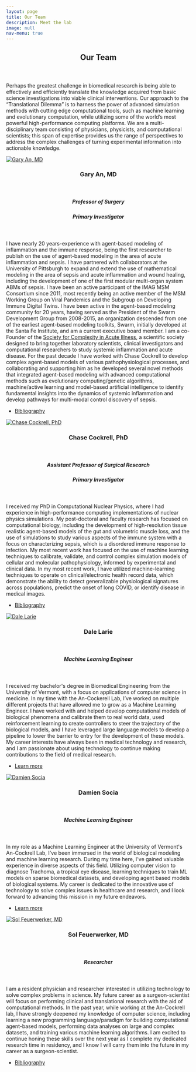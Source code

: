 ```yaml
---
layout: page
title: Our Team
description: Meet the lab
image: null
nav-menu: true
---
```


<!-- Main -->
<div id="main">

<!-- One -->
<section id="one">
	<div class="inner">
		<header class="major">
			<h2>Our Team</h2>
		</header>
		<p>
			Perhaps the greatest challenge in biomedical research is being able to effectively and efficiently translate the knowledge acquired from basic science investigations into viable clinical interventions. Our approach to the “Translational Dilemma” is to harness the power of advanced simulation methods with cutting edge computational tools, such as machine learning and evolutionary computation, while utilizing some of the world’s most powerful high-performance computing platforms. We are a multi-disciplinary team consisting of physicians, physicists, and computational scientists; this span of expertise provides us the range of perspectives to address the complex challenges of turning experimental information into actionable knowledge. 
</p>
	</div>
</section>

<!-- Two -->
<section id="two" class="spotlights">
	<section id="gary-an">
		<a href="#" class="image">
			<img src="{% link assets/images/gary2.jpg %}" alt="Gary An, MD" data-position="center center" />
		</a>
		<div class="content">
			<div class="inner">
				<header class="major">
					<h3>Gary An, MD</h3>
				</header>
				<header>
					<h5>Professor of Surgery</h5>
					<h5>Primary Investigator</h5>
				</header>
				<p>I have nearly 20 years-experience with agent-based modeling of inflammation and the immune response, being the first researcher to publish on the use of agent-based modeling in the area of acute inflammation and sepsis. I have partnered with collaborators at the University of Pittsburgh to expand and extend the use of mathematical modeling in the area of sepsis and acute inflammation and wound healing, including the development of one of the first modular multi-organ system ABMs of sepsis. I have been an active participant of the IMAG MSM Consortium since 2011, most recently being an active member of the MSM Working Group on Viral Pandemics and the Subgroup on Developing Immune Digital Twins. I have been active in the agent-based modeling community for 20 years, having served as the President of the Swarm Development Group from 2008-2015, an organization descended from one of the earliest agent-based modeling toolkits, Swarm, initially developed at the Santa Fe Institute, and am a current executive board member. I am a co-Founder of the <a href="https://scai-med.org/">Society for Complexity in Acute Illness</a>, a scientific society designed to bring together laboratory scientists, clinical investigators and computational researchers to study systemic inflammation and acute disease. For the past decade I have worked with Chase Cockrell to develop complex agent-based models of various pathophysiological processes, and collaborating and supporting him as he developed several novel methods that integrated agent-based modeling with advanced computational methods such as evolutionary computing/genetic algorithms, machine/active learning and model-based artificial intelligence to identify fundamental insights into the dynamics of systemic inflammation and develop pathways for multi-modal control discovery of sepsis. </p>
				<ul class="actions">
					<li><a href="https://www.ncbi.nlm.nih.gov/sites/myncbi/1ZORwWtlp7wA6/bibliography/52429510/public/?sort=date&direction=ascending" class="button">Bibliography</a></li>
				</ul>
				<!-- <ul class="icons">
				{% for key_value in site.socials %}
					{% if key_value[1] %}
						<li>
							<a href="{{ key_value[1] }}" class="icon alt fa-{{ key_value[0] | downcase }}" target="_blank" rel="noopener noreferrer" aria-label="{{ key_value[0] }}">
								<span class="label">{{ key_value[0] }}</span>
							</a>
						</li>
					{% endif %}
				{% endfor %}
			</ul> -->
			</div>
		</div>
	</section>
	<section id="chase-cockrell">
		<a href="#" class="image">
			<img src="{% link assets/images/chase3.jpeg %}" alt="Chase Cockrell, PhD" data-position="top center" />
		</a>
		<div class="content">
			<div class="inner">
				<header class="major">
					<h3>Chase Cockrell, PhD</h3>
				</header>
				<header>
					<h5>Assistant Professor of Surgical Research</h5>
					<h5>Primary Investigator</h5>
				</header>
				<p>I received my PhD in Computational Nuclear Physics, where I had experience in high-performance computing implementations of nuclear physics simulations. My post-doctoral and faculty research has focused on computational biology, including the development of high-resolution tissue realistic agent-based models of the gut and volumetric muscle loss, and the use of simulations to study various aspects of the immune system with a focus on characterizing sepsis, which is a disordered immune response to infection. My most recent work has focused on the use of machine learning techniques to calibrate, validate, and control complex simulation models of cellular and molecular pathophysiology, informed by experimental and clinical data.  In my most recent work, I have utilized machine-learning techniques to operate on clinical/electronic health record data, which demonstrate the ability to detect generalizable physiological signatures across populations, predict the onset of long COVID, or identify disease in medical images.</p>
				<ul class="actions">
					<li><a href="https://www.ncbi.nlm.nih.gov/myncbi/robert.cockrell.1/bibliography/public/" class="button">Bibliography</a></li>
				</ul>
			</div>
		</div>
	</section>
	<section id="dale-larie">
		<a href="#" class="image">
			<img src="{% link assets/images/dale.jpg %}" alt="Dale Larie" data-position="25% 25%" />
		</a>
		<div class="content">
			<div class="inner">
				<header class="major">
					<h3>Dale Larie</h3>
				</header>
				<header>
					<h5>Machine Learning Engineer</h5>
				</header>
				<p>I received my bachelor's degree in Biomedical Engineering from the University of Vermont, with a focus on applications of computer science in medicine. In my time with the An-Cockerell Lab, I’ve worked on multiple different projects that have allowed me to grow as a Machine Learning Engineer. I have worked with and helped develop computational models of biological phenomena and calibrate them to real world data, used reinforcement learning to create controllers to steer the trajectory of the biological models, and I have leveraged large language models to develop a pipeline to lower the barrier to entry for the development of these models. My career interests have always been in medical technology and research, and I am passionate about using technology to continue making contributions to the field of medical research.</p>
				<ul class="actions">
					<li><a href="generic.html" class="button">Learn more</a></li>
				</ul>
			</div>
		</div>
	</section>
	<section id="damien-socia">
		<a href="#" class="image">
			<img src="{% link assets/images/damien2.jpg %}" alt="Damien Socia" data-position="25% 25%" />
		</a>
		<div class="content">
			<div class="inner">
				<header class="major">
					<h3>Damien Socia</h3>
				</header>
				<header>
					<h5>Machine Learning Engineer</h5>
				</header>
				<p>In my role as a Machine Learning Engineer at the University of Vermont's An-Cockrell Lab, I've been immersed in the world of biological modeling and machine learning research. During my time here, I've gained valuable experience in diverse aspects of this field. Utilizing computer vision to diagnose Trachoma, a tropical eye disease, learning techniques to train ML models on sparse biomedical datasets, and developing agent based models of biological systems. My career is dedicated to the innovative use of technology to solve complex issues in healthcare and research, and I look forward to advancing this mission in my future endeavors.</p>
				<ul class="actions">
					<li><a href="generic.html" class="button">Learn more</a></li>
				</ul>
			</div>
		</div>
	</section>
	<section id="sol-feuerwerker">
		<a href="#" class="image">
			<img src="{% link assets/images/sol.png %}" alt="Sol Feuerwerker, MD" data-position="25% 25%" />
		</a>
		<div class="content">
			<div class="inner">
				<header class="major">
					<h3>Sol Feuerwerker, MD</h3>
				</header>
				<header>
					<h5>Researcher</h5>
				</header>
				<p>I am a resident physician and researcher interested in utilizing technology to solve complex problems in science. My future career as a surgeon-scientist will focus on performing clinical and translational research with the aid of computational methods. In the past year, while working at the An-Cockrell lab, I have strongly deepened my knowledge of computer science, including learning a new programming language/paradigm for building computational agent-based models, performing data analyses on large and complex datasets, and training various machine learning algorithms. I am excited to continue honing these skills over the next year as I complete my dedicated research time in residency, and I know I will carry them into the future in my career as a surgeon-scientist. </p>
				<ul class="actions">
					<li><a href="https://www.ncbi.nlm.nih.gov/myncbi/1nmLYJmYR8aoEh/bibliography/public/" class="button">Bibliography</a></li>
				</ul>
			</div>
		</div>
	</section>
</section>
</div>
